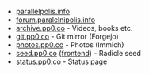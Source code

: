* [parallelpolis.info](https://parallelpolis.info)
* [forum.paralelnipolis.info](https://forum.paralelnipolis.info)
* [archive.pp0.co](https://archive.pp0.co) - Videos, books etc.
* [git.pp0.co](https://git.pp0.co) - Git mirror (Forgejo)
* [photos.pp0.co](https://photos.pp0.co) - Photos (Immich)
* [seed.pp0.co](https://seed.pp0.co) ([frontend](https://app.radicle.xyz/nodes/seed.pp0.co)) - Radicle seed
* [status.pp0.co](https://status.pp0.co) - Status page
